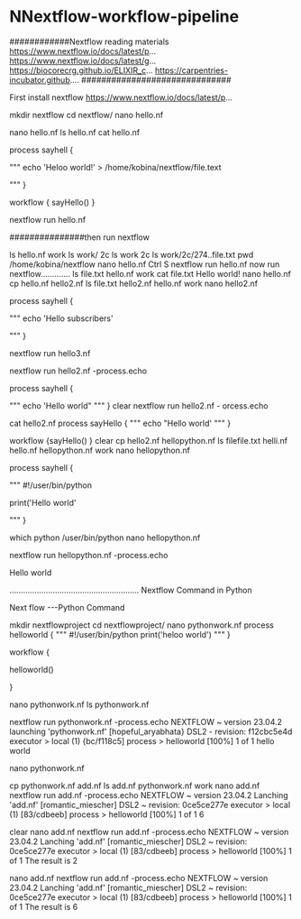 # NNextflow-workflow-pipeline

############Nextflow reading materials
    https://www.nextflow.io/docs/latest/p...
    https://www.nextflow.io/docs/latest/g...
    https://biocorecrg.github.io/ELIXIR_c...
    https://carpentries-incubator.github....
##############################


First install nextflow
   https://www.nextflow.io/docs/latest/p...

mkdir nextflow
cd nextflow/
nano hello.nf


nano hello.nf
ls
hello.nf
cat hello.nf


process sayhell {

"""
echo 'Heloo world!' > /home/kobina/nextflow/file.text

"""
}

workflow {
	sayHello()
}

nextflow run hello.nf

###############then run nextflow

ls
hello.nf work
ls work/
2c
ls work 2c
ls work/2c/274..file.txt
pwd
/home/kobina/nextflow
nano hello.nf
Ctrl S
nextflow run hello.nf
now run nextflow.............
ls
file.txt hello.nf work
cat file.txt
Hello world!
nano hello.nf
cp hello.nf hello2.nf
ls
file.txt hello2.nf hello.nf work
nano hello2.nf


process sayhell {

"""
echo 'Hello subscribers'

"""
}

nextflow run hello3.nf

nextflow run hello2.nf -process.echo


process sayhell {

"""
echo 'Hello world"
"""
}
clear
nextflow run hello2.nf - orcess.echo

cat hello2.nf
process sayHello {
"""
echo "Hello world'
"""
}

workflow {sayHello()
}
clear
cp hello2.nf hellopython.nf
ls
filefile.txt helli.nf hello.nf hellopython.nf work
nano hellopython.nf

process sayhell {

"""
#!/user/bin/python

print('Hello world'

"""
}

which python
/user/bin/python
nano hellopython.nf

nextflow run hellopython.nf -process.echo

Hello world

.........................................................
Nextflow Command in Python

Next flow ---Python Command

mkdir nextflowproject
cd nextflowproject/
nano pythonwork.nf
process helloworld {
"""
#!/user/bin/python
print('heloo world')
"""
}

workflow {

helloworld()

}

nano pythonwork.nf
ls
pythonwork.nf

nextflow run pythonwork.nf -process.echo
NEXTFLOW ~ version 23.04.2
launching 'pythonwork.nf' [hopeful_aryabhata} DSL2 - revision: f12cbc5e4d
executor > local (1)
{bc/f118c5] process > helloworld [100%] 1 of 1
hello world


nano pythonwork.nf

cp pythonwork.nf add.nf
ls
add.nf pythonwork.nf work
nano add.nf
nextflow run add.nf -process.echo
NEXTFLOW ~ version 23.04.2
Lanching 'add.nf' [romantic_miescher] DSL2 ~ revision: 0ce5ce277e
executor > local (1)
[83/cdbeeb] process > helloworld [100%] 1 of 1
6

clear
nano add.nf
nextflow run add.nf -process.echo
NEXTFLOW ~ version 23.04.2
Lanching 'add.nf' [romantic_miescher] DSL2 ~ revision: 0ce5ce277e
executor > local (1)
[83/cdbeeb] process > helloworld [100%] 1 of 1
The result is 2


nano add.nf
nextflow run add.nf -process.echo
NEXTFLOW ~ version 23.04.2
Lanching 'add.nf' [romantic_miescher] DSL2 ~ revision: 0ce5ce277e
executor > local (1)
[83/cdbeeb] process > helloworld [100%] 1 of 1
The result is 6














